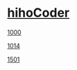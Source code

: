 # [hihoCoder](http://www.hihocoder.com/)

[1000](./1000%20-%20A+B/1000%20-%20A+B.md)

[1014](./1014%20-%20Trie树/1014%20-%20Trie树.md)

[1501](./1501%20-%20风格不统一如何写程序/1501%20-%20风格不统一如何写程序.md)